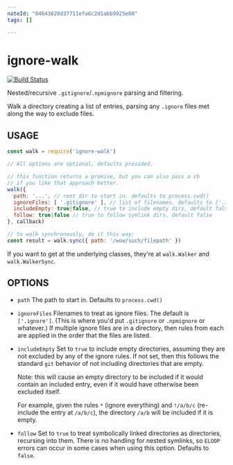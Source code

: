 ```yaml
---
noteId: "04643620d37711efa6c2d1abb9925e08"
tags: []

---
```


# ignore-walk

[![Build
Status](https://travis-ci.org/npm/ignore-walk.svg?branch=master)](https://travis-ci.org/npm/ignore-walk)

Nested/recursive `.gitignore`/`.npmignore` parsing and filtering.

Walk a directory creating a list of entries, parsing any `.ignore`
files met along the way to exclude files.

## USAGE

```javascript
const walk = require('ignore-walk')

// All options are optional, defaults provided.

// this function returns a promise, but you can also pass a cb
// if you like that approach better.
walk({
  path: '...', // root dir to start in. defaults to process.cwd()
  ignoreFiles: [ '.gitignore' ], // list of filenames. defaults to ['.ignore']
  includeEmpty: true|false, // true to include empty dirs, default false
  follow: true|false // true to follow symlink dirs, default false
}, callback)

// to walk synchronously, do it this way:
const result = walk.sync({ path: '/wow/such/filepath' })
```

If you want to get at the underlying classes, they're at `walk.Walker`
and `walk.WalkerSync`.

## OPTIONS

* `path` The path to start in.  Defaults to `process.cwd()`

* `ignoreFiles` Filenames to treat as ignore files.  The default is
  `['.ignore']`.  (This is where you'd put `.gitignore` or
  `.npmignore` or whatever.)  If multiple ignore files are in a
  directory, then rules from each are applied in the order that the
  files are listed.

* `includeEmpty` Set to `true` to include empty directories, assuming
  they are not excluded by any of the ignore rules.  If not set, then
  this follows the standard `git` behavior of not including
  directories that are empty.

    Note: this will cause an empty directory to be included if it
    would contain an included entry, even if it would have otherwise
    been excluded itself.

    For example, given the rules `*` (ignore everything) and `!/a/b/c`
    (re-include the entry at `/a/b/c`), the directory `/a/b` will be
    included if it is empty.

* `follow`  Set to `true` to treat symbolically linked directories as
  directories, recursing into them.  There is no handling for nested
  symlinks, so `ELOOP` errors can occur in some cases when using this
  option.  Defaults to `false`.
